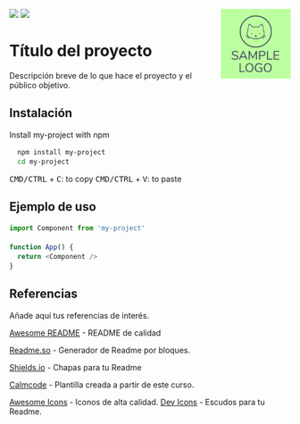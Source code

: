 ![](https://img.shields.io/github/languages/code-size/jpadilla90/Python-Template)
![](https://img.shields.io/github/last-commit/jpadilla90/Python-Template)
<img src="/images/logo.png" width=125 height=125 align="right">

# Título del proyecto

Descripción breve de lo que hace el proyecto y el público objetivo.


## Instalación

Install my-project with npm

```bash
  npm install my-project
  cd my-project
```
<kbd>CMD/CTRL</kbd> + <kbd>C</kbd>: to copy
<kbd>CMD/CTRL</kbd> + <kbd>V</kbd>: to paste

    
## Ejemplo de uso

```javascript
import Component from 'my-project'

function App() {
  return <Component />
}
```

## Referencias

Añade aquí tus referencias de interés.

[Awesome README](https://github.com/matiassingers/awesome-readme) - README de calidad

[Readme.so](https://readme.so/es/) - Generador de Readme por bloques.

[Shields.io](https://shields.io/) - Chapas para tu Readme 

[Calmcode](https://calmcode.io/readme-files/) - Plantilla creada a partir de este curso.

[Awesome Icons](https://github.com/notlmn/awesome-icons) - Iconos de alta calidad.
[Dev Icons](https://devicon.dev/) - Escudos para tu Readme.
